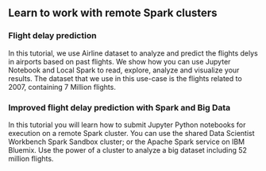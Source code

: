 
## Learn to work with remote Spark clusters 

### Flight delay prediction 

In this tutorial, we use Airline dataset to analyze and predict the flights delys in airports based on past flights. We show how you can use Jupyter Notebook and Local Spark to read, explore, analyze and visualize your results. The dataset that we use in this use-case is the flights related to 2007, containing 7 Million flights. 

### Improved flight delay prediction with Spark and Big Data

In this tutorial you will learn how to submit Jupyter Python notebooks for execution on a remote Spark cluster. You can use the shared Data Scientist Workbench Spark Sandbox cluster; or the Apache Spark service on IBM Bluemix. Use the power of a cluster to analyze a big dataset including 52 million flights. 
